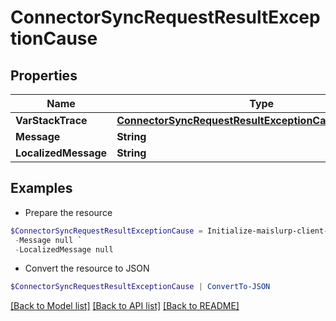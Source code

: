 # ConnectorSyncRequestResultExceptionCause
## Properties

Name | Type | Description | Notes
------------ | ------------- | ------------- | -------------
**VarStackTrace** | [**ConnectorSyncRequestResultExceptionCauseStackTrace[]**](ConnectorSyncRequestResultExceptionCauseStackTrace) |  | [optional] 
**Message** | **String** |  | [optional] 
**LocalizedMessage** | **String** |  | [optional] 

## Examples

- Prepare the resource
```powershell
$ConnectorSyncRequestResultExceptionCause = Initialize-maislurp-client-powershellConnectorSyncRequestResultExceptionCause  -VarStackTrace null `
 -Message null `
 -LocalizedMessage null
```

- Convert the resource to JSON
```powershell
$ConnectorSyncRequestResultExceptionCause | ConvertTo-JSON
```

[[Back to Model list]](../README#documentation-for-models) [[Back to API list]](../README#documentation-for-api-endpoints) [[Back to README]](../README)


